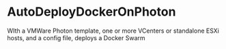 # AutoDeployDockerOnPhoton
WIth a VMWare Photon template, one or more VCenters or standalone ESXi hosts, and a config file, deploys a Docker Swarm

